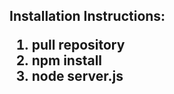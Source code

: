 <h2> Installation Instructions:
<ol>
  <li><b>pull repository</b></li>
  <li><b>npm install</b></li>
  <li><b>node server.js</b></li>
</ol>
